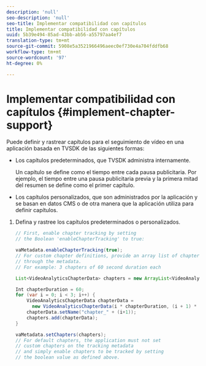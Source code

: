 ```yaml
---
description: 'null'
seo-description: 'null'
seo-title: Implementar compatibilidad con capítulos
title: Implementar compatibilidad con capítulos
uuid: 5b39e494-85ad-43bb-ab56-a55797aa4ef7
translation-type: tm+mt
source-git-commit: 5908e5a3521966496aeec0ef730e4a704fddfb68
workflow-type: tm+mt
source-wordcount: '97'
ht-degree: 0%

---
```



# Implementar compatibilidad con capítulos {#implement-chapter-support}

Puede definir y rastrear capítulos para el seguimiento de vídeo en una aplicación basada en TVSDK de las siguientes formas:

* Los capítulos predeterminados, que TVSDK administra internamente.

   Un capítulo se define como el tiempo entre cada pausa publicitaria. Por ejemplo, el tiempo entre una pausa publicitaria previa y la primera mitad del resumen se define como el primer capítulo.
* Los capítulos personalizados, que son administrados por la aplicación y se basan en datos CMS o de otra manera que la aplicación utiliza para definir capítulos.

1. Defina y rastree los capítulos predeterminados o personalizados.

   ```java
   // First, enable chapter tracking by setting  
   // the Boolean 'enableChapterTracking' to true: 
   
   vaMetadata.enableChapterTracking(true); 
   // For custom chapter definitions, provide an array list of chapters  
   // through the metadata. 
   // For example: 3 chapters of 60 second duration each 
   
   List<VideoAnalyticsChapterData> chapters = new ArrayList<VideoAnalyticsChapterData>(); 
   
   Int chapterDuration = 60; 
   for (var i = 0; i < 3; i++) { 
       VideoAnalyticsChapterData chapterData =  
         new VideoAnalyticsChapterData(i * chapterDuration, (i + 1) * chapterDuration);  
       chapterData.setName("chapter_" + (i+1)); 
       chapters.add(chapterData); 
   } 
   
   vaMetadata.setChapters(chapters); 
   // For default chapters, the application must not set  
   // custom chapters on the tracking metadata 
   // and simply enable chapters to be tracked by setting  
   // the boolean value as defined above.
   ```
